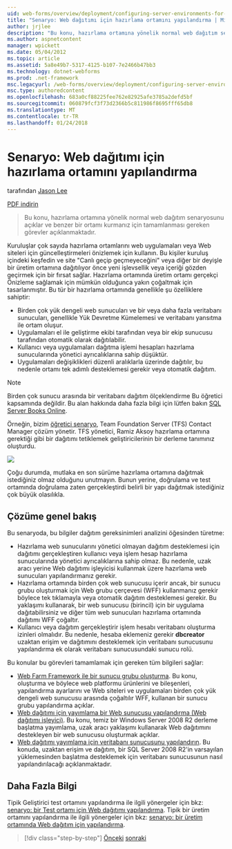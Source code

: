 ```yaml
---
uid: web-forms/overview/deployment/configuring-server-environments-for-web-deployment/scenario-configuring-a-staging-environment-for-web-deployment
title: "Senaryo: Web dağıtımı için hazırlama ortamını yapılandırma | Microsoft Docs"
author: jrjlee
description: "Bu konu, hazırlama ortamına yönelik normal web dağıtım senaryosunu açıklar ve benzer env ayarlamak için tamamlanması gereken görevler açıklanmaktadır..."
ms.author: aspnetcontent
manager: wpickett
ms.date: 05/04/2012
ms.topic: article
ms.assetid: 5a8e49b7-5317-4125-b107-7e2466b47bb3
ms.technology: dotnet-webforms
ms.prod: .net-framework
msc.legacyurl: /web-forms/overview/deployment/configuring-server-environments-for-web-deployment/scenario-configuring-a-staging-environment-for-web-deployment
msc.type: authoredcontent
ms.openlocfilehash: 683a0cf88225fee762e82925afe3785a2defd5bf
ms.sourcegitcommit: 060879fcf3f73d2366b5c811986f8695fff65db8
ms.translationtype: MT
ms.contentlocale: tr-TR
ms.lasthandoff: 01/24/2018
---
```

<a name="scenario-configuring-a-staging-environment-for-web-deployment"></a>Senaryo: Web dağıtımı için hazırlama ortamını yapılandırma
====================
tarafından [Jason Lee](https://github.com/jrjlee)

[PDF indirin](https://msdnshared.blob.core.windows.net/media/MSDNBlogsFS/prod.evol.blogs.msdn.com/CommunityServer.Blogs.Components.WeblogFiles/00/00/00/63/56/8130.DeployingWebAppsInEnterpriseScenarios.pdf)

> Bu konu, hazırlama ortamına yönelik normal web dağıtım senaryosunu açıklar ve benzer bir ortamı kurmanız için tamamlanması gereken görevler açıklanmaktadır.


Kuruluşlar çok sayıda hazırlama ortamlarını web uygulamaları veya Web siteleri için güncelleştirmeleri önizlemek için kullanın. Bu kişiler kuruluş içindeki keşfedin ve site "Canlı geçip geçmeyeceğini" veya diğer bir deyişle bir üretim ortamına dağıtılıyor önce yeni işlevsellik veya içeriği gözden geçirmek için bir fırsat sağlar. Hazırlama ortamında üretim ortamı gerçekçi Önizleme sağlamak için mümkün olduğunca yakın çoğaltmak için tasarlanmıştır. Bu tür bir hazırlama ortamında genellikle şu özelliklere sahiptir:

- Birden çok yük dengeli web sunucuları ve bir veya daha fazla veritabanı sunucuları, genellikle Yük Devretme Kümelemesi ve veritabanı yansıtma ile ortam oluşur.
- Uygulamaları el ile geliştirme ekibi tarafından veya bir ekip sunucusu tarafından otomatik olarak dağıtılabilir.
- Kullanıcı veya uygulamaları dağıtma işlemi hesapları hazırlama sunucularında yönetici ayrıcalıklarına sahip düşüktür.
- Uygulamaları değişiklikleri düzenli aralıklarla üzerinde dağıtılır, bu nedenle ortamı tek adımlı desteklemesi gerekir veya otomatik dağıtım.

> [!NOTE]
> Birden çok sunucu arasında bir veritabanı dağıtım ölçeklendirme Bu öğretici kapsamında değildir. Bu alan hakkında daha fazla bilgi için lütfen bakın [SQL Server Books Online](https://technet.microsoft.com/library/ms130214.aspx).


Örneğin, bizim [öğretici senaryo](../deploying-web-applications-in-enterprise-scenarios/enterprise-web-deployment-scenario-overview.md), Team Foundation Server (TFS) Contact Manager çözüm yönetir. TFS yönetici, Ramiz Aksoy hazırlama ortamına gerektiği gibi bir dağıtımı tetiklemek geliştiricilerinin bir derleme tanımınız oluşturdu.

![](scenario-configuring-a-staging-environment-for-web-deployment/_static/image1.png)

Çoğu durumda, mutlaka en son sürüme hazırlama ortamına dağıtmak istediğiniz olmaz olduğunu unutmayın. Bunun yerine, doğrulama ve test ortamında doğrulama zaten gerçekleştirdi belirli bir yapı dağıtmak istediğiniz çok büyük olasılıkla.

## <a name="solution-overview"></a>Çözüme genel bakış

Bu senaryoda, bu bilgiler dağıtım gereksinimleri analizini öğesinden türetme:

- Hazırlama web sunucularını yönetici olmayan dağıtım desteklemesi için dağıtımı gerçekleştiren kullanıcı veya işlem hesap hazırlama sunucularında yönetici ayrıcalıklarına sahip olmaz. Bu nedenle, uzak aracı yerine Web dağıtımı işleyicisi kullanmak üzere hazırlama web sunucuları yapılandırmanız gerekir.
- Hazırlama ortamında birden çok web sunucusu içerir ancak, bir sunucu grubu oluşturmak için Web grubu çerçevesi (WFF) kullanmanız gerekir böylece tek tıklamayla veya otomatik dağıtım desteklemesi gerekir. Bu yaklaşımı kullanarak, bir web sunucusu (birincil) için bir uygulama dağıtabilirsiniz ve diğer tüm web sunucuları hazırlama ortamında dağıtımı WFF çoğaltır.
- Kullanıcı veya dağıtım gerçekleştirir işlem hesabı veritabanı oluşturma izinleri olmalıdır. Bu nedenle, hesaba eklemeniz gerekir **dbcreator** uzaktan erişim ve dağıtımını desteklemek için veritabanı sunucusunu yapılandırma ek olarak veritabanı sunucusundaki sunucu rolü.

Bu konular bu görevleri tamamlamak için gereken tüm bilgileri sağlar:

- [Web Farm Framework ile bir sunucu grubu oluşturma](creating-a-server-farm-with-the-web-farm-framework.md). Bu konu, oluşturma ve böylece web platformu ürünlerini ve bileşenleri, yapılandırma ayarlarını ve Web siteleri ve uygulamaları birden çok yük dengeli web sunucusu arasında çoğaltılır WFF, kullanan bir sunucu grubu yapılandırma açıklar.
- [Web dağıtımı için yayımlama bir Web sunucusu yapılandırma (Web dağıtımı işleyici)](configuring-a-web-server-for-web-deploy-publishing-web-deploy-handler.md). Bu konu, temiz bir Windows Server 2008 R2 derleme başlatma yayımlama, uzak aracı yaklaşımı kullanarak Web dağıtımını destekleyen bir web sunucusu oluşturmak açıklar.
- [Web dağıtımı yayımlama için veritabanı sunucusunu yapılandırın](configuring-a-database-server-for-web-deploy-publishing.md). Bu konuda, uzaktan erişim ve dağıtım, bir SQL Server 2008 R2'in varsayılan yüklemesinden başlatma desteklemek için veritabanı sunucusunun nasıl yapılandırılacağı açıklanmaktadır.

## <a name="further-reading"></a>Daha Fazla Bilgi

Tipik Geliştirici test ortamını yapılandırma ile ilgili yönergeler için bkz: [senaryo: bir Test ortamı için Web dağıtımı yapılandırma](scenario-configuring-a-test-environment-for-web-deployment.md). Tipik bir üretim ortamını yapılandırma ile ilgili yönergeler için bkz: [senaryo: bir üretim ortamında Web dağıtım için yapılandırma](scenario-configuring-a-production-environment-for-web-deployment.md).

>[!div class="step-by-step"]
[Önceki](scenario-configuring-a-test-environment-for-web-deployment.md)
[sonraki](scenario-configuring-a-production-environment-for-web-deployment.md)
